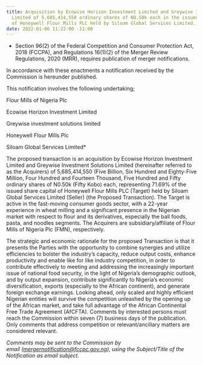 ```yaml
---
title: Acquisition by Ecowise Horizon Investment Limited and Greywise Investment Solutions
  Limited of 5,685,414,550 ordinary shares of N0.50k each in the issued share capital
  of Honeywell Flour Mills PLC held by Siloam Global Services Limited.
date: 2022-01-06 11:22:00 -11:00
---
```


* Section 96(2) of the Federal Competition and Consumer Protection Act, 2018 (FCCPA), and Regulations 16(1)(2) of the Merger Review Regulations, 2020 (MRR), requires publication of merger notifications.

In accordance with these enactments a notification received by the Commission is hereunder published.

This notification involves the following undertaking; 

Flour Mills of Nigeria Plc

Ecowise Horizon Investment Limited 	

Greywise investment solutions limited 

Honeywell Flour Mills Plc 

Siloam Global Services Limited*


The proposed transaction is an acquisition by Ecowise Horizon Investment Limited and Greywise Investment Solutions Limited (hereinafter referred to as the Acquirers) of 5,685,414,550 (Five Billion, Six Hundred and Eighty-Five Million, Four Hundred and Fourteen Thousand, Five Hundred and Fifty ordinary shares of N0.50k (Fifty Kobo) each, representing 71.69% of the issued share capital of Honeywell Flour Mills PLC (Target) held by Siloam Global Services Limited (Seller) (the Proposed Transaction). The Target is active in the fast-moving consumer goods sector, with a 22-year experience in wheat milling and a significant presence in the Nigerian market with respect to flour and its derivatives, especially the ball foods, pasta, and noodles segments. The Acquirers are subsidiary/affiliate of Flour Mills of Nigeria Plc (FMN), respectively.


The strategic and economic rationale for the proposed Transaction is that it presents the Parties with the opportunity to combine synergies and utilize efficiencies to bolster the industry’s capacity, reduce output costs, enhance productivity and enable like for like industry competition, in order to contribute effectively to meeting and addressing the increasingly important issue of national food security, in the light of Nigeria’s demographic outlook, and by output expansion, contribute significantly to Nigeria’s economic diversification, exports (especially to the African continent), and generate foreign exchange earnings. Looking ahead, only scaled and highly efficient Nigerian entities will survive the competition unleashed by the opening up of the African market, and take full advantage of the African Continental Free Trade Agreement (AfCFTA).
Comments by interested persons must reach the Commission within seven (7) business days of the publication.
Only comments that address competition or relevant/ancillary matters are considered relevant.

*Comments may be sent to the Commission by email (mergernotification@fccpc.gov.ng), using the Subject/Title of the Notification as email subject.*